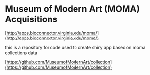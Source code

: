 # Museum of Modern Art (MOMA) Acquisitions

[http://apps.bioconnector.virginia.edu/moma/](http://apps.bioconnector.virginia.edu/moma/)

this is a repository for code used to create shiny app based on moma collections data

[https://github.com/MuseumofModernArt/collection](https://github.com/MuseumofModernArt/collection)  
